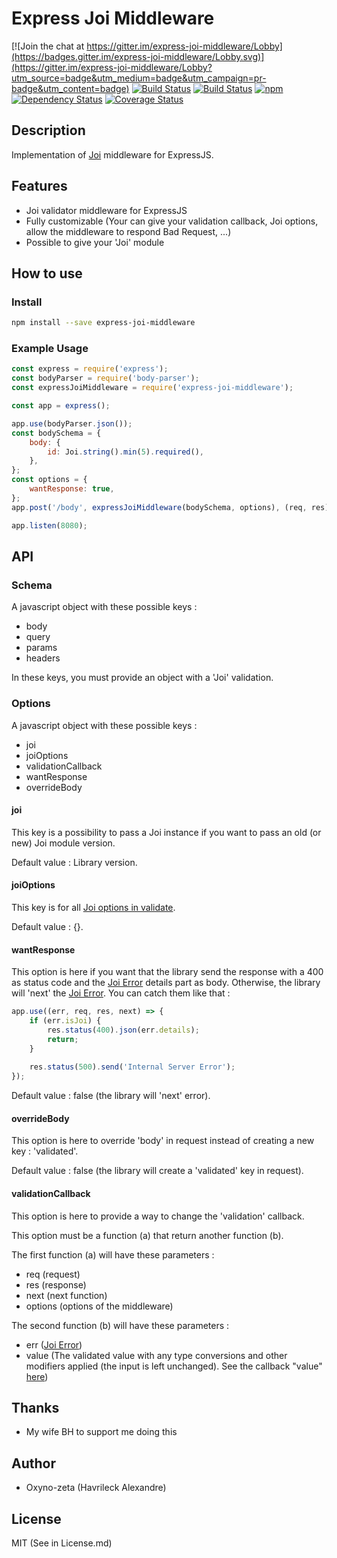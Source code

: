 Express Joi Middleware
======================

[![Join the chat at https://gitter.im/express-joi-middleware/Lobby](https://badges.gitter.im/express-joi-middleware/Lobby.svg)](https://gitter.im/express-joi-middleware/Lobby?utm_source=badge&utm_medium=badge&utm_campaign=pr-badge&utm_content=badge)
[![Build Status](https://travis-ci.org/oxyno-zeta/express-joi-middleware.svg?branch=master)](https://travis-ci.org/oxyno-zeta/express-joi-middleware)
[![Build Status](https://circleci.com/gh/oxyno-zeta/express-joi-middleware.png)](https://circleci.com/gh/oxyno-zeta/express-joi-middleware)
[![npm](https://img.shields.io/npm/v/express-joi-middleware.svg)]()
[![Dependency Status](https://gemnasium.com/badges/github.com/oxyno-zeta/express-joi-middleware.svg)](https://gemnasium.com/github.com/oxyno-zeta/express-joi-middleware)
[![Coverage Status](https://coveralls.io/repos/github/oxyno-zeta/express-joi-middleware/badge.svg?branch=master)](https://coveralls.io/github/oxyno-zeta/express-joi-middleware?branch=master)

## Description
Implementation of [Joi](https://github.com/hapijs/joi) middleware for ExpressJS.

## Features
- Joi validator middleware for ExpressJS
- Fully customizable (Your can give your validation callback, Joi options, allow the middleware to respond Bad Request, ...)
- Possible to give your 'Joi' module

## How to use
### Install
```bash
npm install --save express-joi-middleware
```
### Example Usage
```javascript
const express = require('express');
const bodyParser = require('body-parser');
const expressJoiMiddleware = require('express-joi-middleware');

const app = express();

app.use(bodyParser.json());
const bodySchema = {
    body: {
        id: Joi.string().min(5).required(),
    },
};
const options = {
    wantResponse: true,
};
app.post('/body', expressJoiMiddleware(bodySchema, options), (req, res) => res.json(req.validated));

app.listen(8080);
```

## API
### Schema
A javascript object with these possible keys :
- body
- query
- params
- headers

In these keys, you must provide an object with a 'Joi' validation.

### Options
A javascript object with these possible keys :
- joi
- joiOptions
- validationCallback
- wantResponse
- overrideBody

#### joi
This key is a possibility to pass a Joi instance if you want to pass an old (or new) Joi module version.

Default value : Library version.

#### joiOptions
This key is for all [Joi options in validate](https://github.com/hapijs/joi/blob/master/API.md#validatevalue-schema-options-callback).

Default value : {}.

#### wantResponse
This option is here if you want that the library send the response with a 400 as status code and the [Joi Error](https://github.com/hapijs/joi/blob/master/API.md#errors) details part as body.
Otherwise, the library will 'next' the [Joi Error](https://github.com/hapijs/joi/blob/master/API.md#errors).
You can catch them like that : 
```javascript
app.use((err, req, res, next) => {
    if (err.isJoi) {
        res.status(400).json(err.details);
        return;
    }
    
    res.status(500).send('Internal Server Error');
});
```
Default value : false (the library will 'next' error).

#### overrideBody
This option is here to override 'body' in request instead of creating a new key : 'validated'.

Default value : false (the library will create a 'validated' key in request).

#### validationCallback
This option is here to provide a way to change the 'validation' callback.

This option must be a function (a) that return another function (b).

The first function (a) will have these parameters : 
- req (request)
- res (response)
- next (next function)
- options (options of the middleware)

The second function (b) will have these parameters :
- err ([Joi Error](https://github.com/hapijs/joi/blob/master/API.md#errors))
- value (The validated value with any type conversions and other modifiers applied (the input is left unchanged). See the callback "value" [here](https://github.com/hapijs/joi/blob/master/API.md#validatevalue-schema-options-callback))

## Thanks
* My wife BH to support me doing this

## Author
* Oxyno-zeta (Havrileck Alexandre)

## License
MIT (See in License.md)
